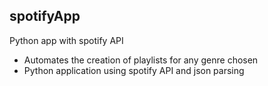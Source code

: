 ## spotifyApp
Python app with spotify API

- Automates the creation of playlists for any genre chosen
- Python application using spotify API and json parsing

